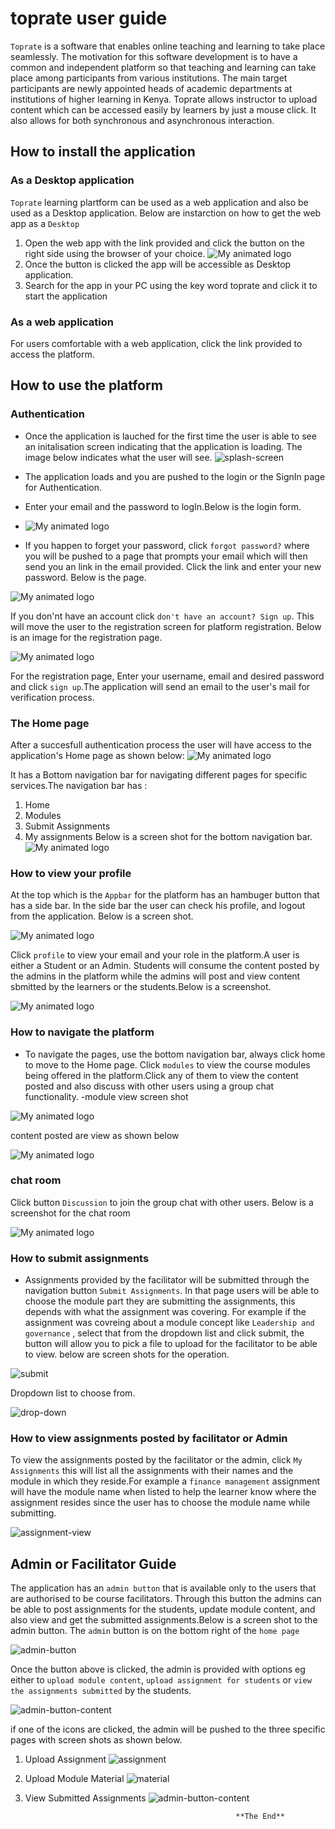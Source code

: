 # toprate user guide 
``Toprate`` is a software that enables online teaching and learning to take place seamlessly. The motivation for this software development is to have a common and independent platform so that teaching and learning can take place among participants from various institutions. The main target participants are newly appointed heads of academic departments at institutions of higher learning in Kenya. Toprate allows instructor to upload content which can be accessed easily by learners by just a mouse click. It also allows for both synchronous and asynchronous interaction.

## How to install the application 
### As a Desktop application
``Toprate`` learning plartform can be used as a web application and also be used as a Desktop application.
Below are instarction on how to get the web app as a ``Desktop``
1. Open the web app with the link provided and click  the button on the right side using the browser of your choice.
 ![My animated logo](https://github.com/flavian-anselmo/toprate-/blob/main/Screenshot%20from%202022-01-20%2023-04-03.png)
2. Once the button is clicked the app will be accessible as Desktop application.
3. Search for the app in your PC  using the key word toprate and click it to start the application 
### As a web application
For users comfortable with a web application, click the link provided to access the platform. 

## How to use the platform
### Authentication 
* Once the application is lauched for the first time the user is able to see an initalisation screen indicating that the application is loading.
The image below indicates what the user will see. 
 ![splash-screen](https://github.com/flavian-anselmo/toprate-/blob/main/splash.png)
* The application loads and you are pushed to the login or the SignIn page for Authentication.
* Enter your email and the password to logIn.Below is the login form.
* 
   ![My animated logo](https://github.com/flavian-anselmo/toprate-/blob/main/login.png)

* If you happen to forget your password, click ``forgot password?`` where you will be pushed to a page that prompts your email which will then send you 
  an link in the email provided. Click the link and enter your new password. Below is the page.
  
 ![My animated logo](https://github.com/flavian-anselmo/toprate-/blob/main/forget.png)

If you don'nt have an account click ``don't have an account? Sign up``. This will move the user to the registration screen for platform registration. 
Below is an image for the registration page.

 ![My animated logo](https://github.com/flavian-anselmo/toprate-/blob/main/register.png)


For the registration page, Enter your username, email and desired password and click ``sign up``.The application will send an email to the user's mail for verification process. 
### The Home page 
After a succesfull authentication process the user will have access to the application's Home page as shown below:
 ![My animated logo](https://github.com/flavian-anselmo/toprate-/blob/main/home.png)

It has a Bottom navigation bar for navigating different pages for specific services.The navigation bar has :

1. Home 
2. Modules
3. Submit Assignments 
4. My assignments 
Below is a screen shot for the bottom navigation bar.
 ![My animated logo](https://github.com/flavian-anselmo/toprate-/blob/main/bottom-nav.png)

### How to view your profile 
At the top which is the ``Appbar`` for the platform has an hambuger button that has a side bar. In the side bar the user can check his profile, and logout from the application. Below is a screen shot.

![My animated logo](https://github.com/flavian-anselmo/toprate-/blob/main/side.png)

Click ``profile`` to view your email and your role in the platform.A user is either a Student or an Admin. 
Students will consume the content posted by the admins in the platform while the admins will post and view content sbmitted by the learners or the 
students.Below is a screenshot.
 
 ![My animated logo](https://github.com/flavian-anselmo/toprate-/blob/main/profile.png)

### How to navigate the platform
* To navigate the pages, use the bottom navigation bar, always click home to move to the Home page.
Click ``modules`` to view the course modules being offered in the platform.Click any of them to view the content posted and also discuss with other users 
using a group chat functionality. 
-module view screen shot 
 
 ![My animated logo](https://github.com/flavian-anselmo/toprate-/blob/main/mod.png)
 
 content posted are view as shown below 
 
  ![My animated logo](https://github.com/flavian-anselmo/toprate-/blob/main/view.png)

### chat room 
Click button ``Discussion`` to join the group chat with other users. Below is a screenshot for the chat room 

![My animated logo](https://github.com/flavian-anselmo/toprate-/blob/main/chat.png)


### How to submit assignments 
* Assignments provided by the facilitator will be submitted through the navigation button ``Submit Assignments``. In that page users will be able to choose the module part they are submitting the assignments, this depends with what the assignment was covering. For example if the assignment was covreing about a module concept like ``Leadership and governance`` , select that from the dropdown list and click submit, the button will allow you to pick a file to upload for the facilitator to be able to view. below are screen shots for the operation.


 ![submit](https://github.com/flavian-anselmo/toprate-/blob/main/sub.png)
 
 
 Dropdown list to choose from.
 
  ![drop-down](https://github.com/flavian-anselmo/toprate-/blob/main/drop.png)

 
 



### How to view assignments posted by facilitator or Admin 
To view the assignments posted by the facilitator or the admin, click ``My Assignments`` this will list all the assignments with their names and the module in which they reside.For example a ``finance management`` assignment will have the module name when listed to help the learner know where the assignment resides since the user has to choose the module name while submitting.


 ![assignment-view](https://github.com/flavian-anselmo/toprate-/blob/main/assignment.png)
 
 
 
 ## Admin or Facilitator Guide 
 The application has an ``admin button`` that is available only to the users that are authorised to be course facilitators. Through this button the admins can be able to post assignments for the students, update module content, and also view and get the submitted assignments.Below is a screen shot to the admin button. The ``admin`` button is on the bottom right of the ``home page``
 
 ![admin-button](https://github.com/flavian-anselmo/toprate-/blob/main/admin-button.png)
  
  
  
Once the button above is clicked, the admin is provided with options eg either to ``upload module content``, ``upload assignment for students`` or ``view the assignments submitted`` by the students.


 ![admin-button-content](https://github.com/flavian-anselmo/toprate-/blob/main/admin-options.png)
 
 
 if one of the icons are clicked, the admin will be pushed to the three specific pages with screen shots as shown below.
 
 1. Upload Assignment 
  ![assignment](https://github.com/flavian-anselmo/toprate-/blob/main/upload-material.png)
  
 2. Upload Module Material
   ![material](https://github.com/flavian-anselmo/toprate-/blob/main/upload-mat.png)
   
   
 3. View Submitted Assignments
    ![admin-button-content](https://github.com/flavian-anselmo/toprate-/blob/main/view-assignment.png)

 
  

 
 
 
 
 
 
 
 
 
 
                                                        
                                                       **The End**








 
 
